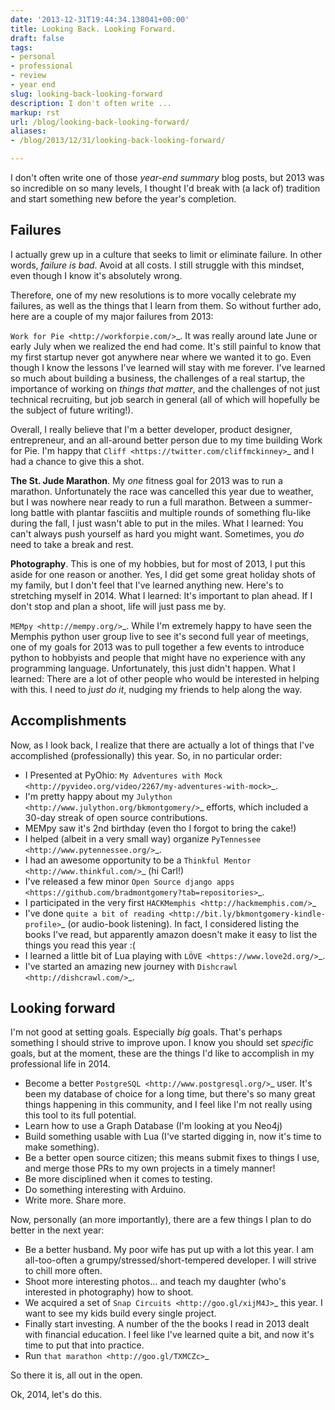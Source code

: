 ```yaml
---
date: '2013-12-31T19:44:34.138041+00:00'
title: Looking Back. Looking Forward.
draft: false
tags:
- personal
- professional
- review
- year end
slug: looking-back-looking-forward
description: I don't often write ...
markup: rst
url: /blog/looking-back-looking-forward/
aliases:
- /blog/2013/12/31/looking-back-looking-forward/

---
```


I don't often write one of those *year-end summary* blog posts, but 2013 was
so incredible on so many levels, I thought I'd break with (a lack of) tradition
and start something new before the year's completion.

Failures
--------

I actually grew up in a culture that seeks to limit or eliminate failure. In
other words, *failure is bad*. Avoid at all costs. I still struggle with this
mindset, even though I know it's absolutely wrong.

Therefore, one of my new resolutions is to more vocally celebrate my failures,
as well as the things that I learn from them. So without further ado, here are
a couple of my major failures from 2013:

`Work for Pie <http://workforpie.com/>`_.
  It was really around late June or early July when we realized the end had come.
  It's still painful to know that my first startup never got anywhere near where
  we wanted it to go. Even though I know the lessons I've learned will stay with
  me forever. I've learned so much about building a business, the challenges of a
  real startup, the importance of working on *things that matter*, and the
  challenges of not just technical recruiting, but job search in general
  (all of which will hopefully be the subject of future writing!).

  Overall, I really believe that I'm a better developer, product designer,
  entrepreneur, and an all-around better person due to my time building Work for
  Pie. I'm happy that `Cliff <https://twitter.com/cliffmckinney>`_ and I had a
  chance to give this a shot.

**The St. Jude Marathon**.
  My *one* fitness goal for 2013 was to run a
  marathon. Unfortunately the race was cancelled this year due to weather, but
  I was nowhere near ready to run a full marathon. Between a summer-long battle
  with plantar fasciitis and multiple rounds of something flu-like during the
  fall, I just wasn't able to put in the miles. What I learned: You can't always
  push yourself as hard you might want. Sometimes, you *do* need to take a break
  and rest.

**Photography**.
  This is one of my hobbies, but for most of 2013, I put
  this aside for one reason or another. Yes, I did get some great holiday shots
  of my family, but I don't feel that I've learned anything new. Here's to
  stretching myself in 2014. What I learned: It's important to plan ahead. If I
  don't stop and plan a shoot, life will just pass me by.

`MEMpy <http://mempy.org/>`_.
  While I'm extremely happy to have seen
  the Memphis python user group live to see it's second full year of meetings,
  one of my goals for 2013 was to pull together a few events to introduce python
  to hobbyists and people that might have no experience with any programming
  language. Unfortunately, this just didn't happen. What I learned: There are a
  lot of other people who would be interested in helping with this. I need to
  *just do it*, nudging my friends to help along the way.


Accomplishments
---------------

Now, as I look back, I realize that there are actually a lot of things that
I've accomplished (professionally) this year. So, in no particular order:

* I Presented at PyOhio:
  `My Adventures with Mock <http://pyvideo.org/video/2267/my-adventures-with-mock>`_.
* I'm pretty happy about my `Julython <http://www.julython.org/bkmontgomery/>`_
  efforts, which included a 30-day streak of open source contributions.
* MEMpy saw it's 2nd birthday (even tho I forgot to bring the cake!)
* I helped (albeit in a very small way) organize `PyTennessee <http://www.pytennessee.org/>`_.
* I had an awesome opportunity to be a `Thinkful Mentor <http://www.thinkful.com/>`_
  (hi Carl!)
* I've released a few minor `Open Source django apps <https://github.com/bradmontgomery?tab=repositories>`_.
* I participated in the very first `HACKMemphis <http://hackmemphis.com/>`_
* I've done `quite a bit of reading <http://bit.ly/bkmontgomery-kindle-profile>`_ (or audio-book
  listening). In fact, I considered listing the books I've read, but apparently
  amazon doesn't make it easy to list the things you read this year :(
* I learned a little bit of Lua playing with `LÖVE <https://www.love2d.org/>`_.
* I've started an amazing new journey with `Dishcrawl <http://dishcrawl.com/>`_.

Looking forward
---------------

I'm not good at setting goals. Especially *big* goals. That's perhaps something
I should strive to improve upon. I know you should set *specific* goals, but
at the moment, these are the things I'd like to accomplish in my professional
life in 2014.

* Become a better `PostgreSQL <http://www.postgresql.org/>`_ user. It's been
  my database of choice for a long time, but there's so many great things
  happening in this community, and I feel like I'm not really using this tool
  to its full potential.
* Learn how to use a Graph Database (I'm looking at you Neo4j)
* Build something usable with Lua (I've started digging in, now it's time to
  make something).
* Be a better open source citizen; this means submit fixes to things I use,
  and merge those PRs to my own projects in a timely manner!
* Be more disciplined when it comes to testing.
* Do something interesting with Arduino.
* Write more. Share more.

Now, personally (an more importantly), there are a few things I plan to do
better in the next year:

* Be a better husband. My poor wife has put up with a lot this year. I am
  all-too-often a grumpy/stressed/short-tempered developer. I will strive to
  chill more often.
* Shoot more interesting photos... and teach my daughter (who's interested
  in photography) how to shoot.
* We acquired a set of `Snap Circuits <http://goo.gl/xijM4J>`_ this year. I
  want to see my kids build every single project.
* Finally start investing. A number of the the books I read in 2013 dealt with
  financial education. I feel like I've learned quite a bit, and now it's time
  to put that into practice.
* Run `that marathon <http://goo.gl/TXMCZc>`_

So there it is, all out in the open.

Ok, 2014, let's do this.